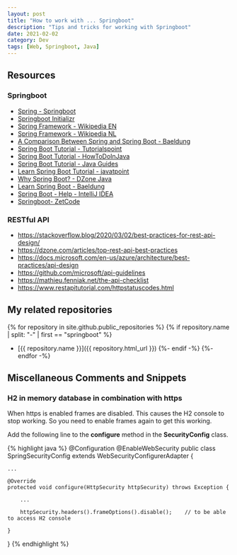 ```yaml
---
layout: post
title: "How to work with ... Springboot"
description: "Tips and tricks for working with Springboot"
date: 2021-02-02
category: Dev
tags: [Web, Springboot, Java]
---
```


## Resources

### Springboot

* [Spring - Springboot](https://spring.io/projects/spring-boot)
* [Springboot Initializr](https://start.spring.io)
* [Spring Framework - Wikipedia EN](https://en.wikipedia.org/wiki/Spring_Framework)
* [Spring Framework - Wikipedia NL](https://nl.wikipedia.org/wiki/Spring_Framework)
* [A Comparison Between Spring and Spring Boot - Baeldung](https://www.baeldung.com/spring-vs-spring-boot)
* [Spring Boot Tutorial - Tutorialspoint](https://www.tutorialspoint.com/spring_boot/index.htm)
* [Spring Boot Tutorial - HowToDoInJava](https://howtodoinjava.com/spring-boot-tutorials/)
* [Spring Boot Tutorial - Java Guides](https://www.javaguides.net/p/spring-boot-tutorial.html)
* [Learn Spring Boot Tutorial - javatpoint](https://www.javatpoint.com/spring-boot-tutorial)
* [Why Spring Boot? - DZone Java](https://dzone.com/articles/why-springboot)
* [Learn Spring Boot - Baeldung](https://www.baeldung.com/spring-boot)
* [Spring Boot - Help - IntelliJ IDEA](https://www.jetbrains.com/help/idea/spring-boot.html)
* [Springboot- ZetCode](http://zetcode.com/all/#springboot)

### RESTful API

* <https://stackoverflow.blog/2020/03/02/best-practices-for-rest-api-design/>
* <https://dzone.com/articles/top-rest-api-best-practices>
* <https://docs.microsoft.com/en-us/azure/architecture/best-practices/api-design>
* <https://github.com/microsoft/api-guidelines>
* <https://mathieu.fenniak.net/the-api-checklist>
* <https://www.restapitutorial.com/httpstatuscodes.html>

## My related repositories

{% for repository in site.github.public_repositories %}
{% if repository.name | split: "-" | first == "springboot" %}
* [{{ repository.name }}]({{ repository.html_url }})
{%- endif -%}
{%- endfor -%}


## Miscellaneous Comments and Snippets

### H2 in memory database in combination with https

When https is enabled frames are disabled. This causes the H2 console to stop working. So you need to enable frames again to get this working. 

Add the following line to the **configure** method in the **SecurityConfig** class.

{% highlight java %}
@Configuration
@EnableWebSecurity
public class SpringSecurityConfig extends WebSecurityConfigurerAdapter {

    ...

    @Override
    protected void configure(HttpSecurity httpSecurity) throws Exception {

        ...

        httpSecurity.headers().frameOptions().disable();    // to be able to access H2 console

    }

}
{% endhighlight %}